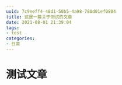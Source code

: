 ```yaml
---
uuid: 7c9eeff4-48d1-50b5-4a98-780d01ef0804
title: 这是一篇关于测试的文章
date: 2021-08-01 21:39:04
tags:
- test
categories:
- 日常
---
```


# 测试文章
